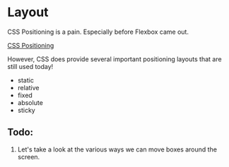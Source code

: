 # Layout

CSS Positioning is a pain. Especially before Flexbox came out. 

[CSS Positioning](https://www.w3schools.com/Css/css_positioning.asp)

However, CSS does provide several important positioning layouts that are still used today!

* static
* relative
* fixed
* absolute
* sticky

## Todo:

1. Let's take a look at the various ways we can move boxes around the screen.
